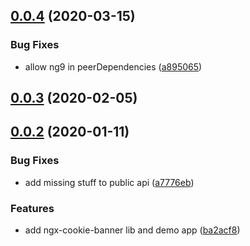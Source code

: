 ## [0.0.4](https://github.com/exportarts/ngx-cookie-banner/compare/v0.0.3...v0.0.4) (2020-03-15)


### Bug Fixes

* allow ng9 in peerDependencies ([a895065](https://github.com/exportarts/ngx-cookie-banner/commit/a895065ef1add7d37bc4fef202f458899a5c568f))



## [0.0.3](https://github.com/exportarts/ngx-cookie-banner/compare/v0.0.2...v0.0.3) (2020-02-05)



## [0.0.2](https://github.com/exportarts/ngx-cookie-banner/compare/ba2acf8b9282cf0fd14bff4fc885b0e6d9e90c1a...v0.0.2) (2020-01-11)


### Bug Fixes

* add missing stuff to public api ([a7776eb](https://github.com/exportarts/ngx-cookie-banner/commit/a7776eb3f8c20789aab35544cdf5be8a0ca3c5dd))


### Features

* add ngx-cookie-banner lib and demo app ([ba2acf8](https://github.com/exportarts/ngx-cookie-banner/commit/ba2acf8b9282cf0fd14bff4fc885b0e6d9e90c1a))



